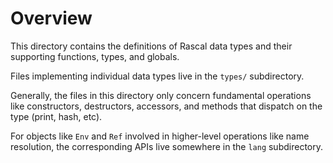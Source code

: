 # Overview
This directory contains the definitions of Rascal data types and their supporting functions, types, and globals.

Files implementing individual data types live in the `types/` subdirectory.

Generally, the files in this directory only concern fundamental operations like constructors, destructors, accessors, and methods that dispatch on the type (print, hash, etc).

For objects like `Env` and `Ref` involved in higher-level operations like name resolution, the corresponding APIs live somewhere in the `lang` subdirectory.
